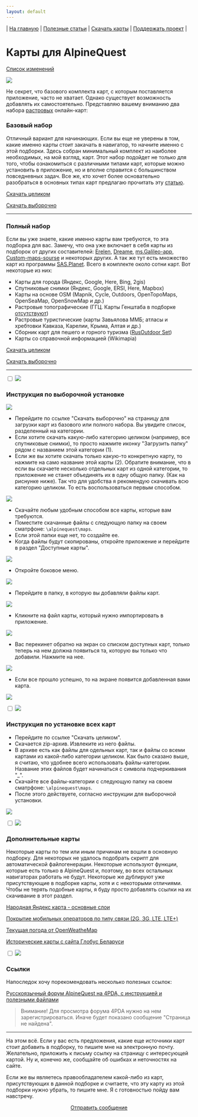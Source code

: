 ```yaml
---
layout: default
---
```


| [На главную][01] | [Полезные статьи][02] | [Скачать карты][03] | [Поддержать проект][04] |


[01]: /index
[02]: /Web/Html/Articles_ru
[03]: /Web/Html/DownloadPage_ru
[04]: https://www.donationalerts.com/r/nnngrach



# Карты для AlpineQuest

[Список изменений][16]

[16]: https://anygis.ru/Web/Html/Changelog_ru

![](https://anygis.ru/Web/Img/4mapsAlpine.png)



Не секрет, что базового комплекта карт, с которым поставляется приложение, часто не хватает. Однако существует возможность добавлять их самостоятельно. Представляю вашему вниманию два набора [растровых][07] онлайн-карт:

### Базовый набор
Отличный вариант для начинающих. Если вы еще не уверены в том, какие именно карты стоит закачать в навигатор, то начните именно с этой подборки. Здесь собран минимальный комплект из наиболее необходимых, на мой взгляд, карт.  Этот набор подойдет не только для того, чтобы ознакомиться с различными типами карт, которые можно установить в приложение, но и вполне справится с большинством повседневных задач. Все же, кто хочет более основательно разобраться в основных типах карт предлагаю прочитать эту [статью][1].

[Скачать целиком][2]

[Скачать выборочно][3]


[07]: /Web/Html/Vektor_and_raster_ru

[1]: https://shuriktravel.ru/maps/

[2]: https://github.com/nnngrach/AnyGIS_maps/raw/master/AlpineQuest_online_maps/Zip/Maps_short_folders_ru.zip

[3]: /Web/Html/Download/Alpine_Quest_Maps_Short_ru


---

### Полный набор
Если вы уже знаете, какие именно карты вам требуются, то эта подборка для вас. Замечу, что она уже включает в себя карты из подборок от других составителей: [Erelen][6], [Dreame][7], [ms.Galileo-app][8], [Custom-maps-sourse][9] и некоторых других. А так же тут есть множество карт из программы [SAS.Planet][10]. Всего в комплекте около сотни карт. Вот некоторые из них:

- Карты для города (Яндекс, Google, Here, Bing, 2gis)
- Спутниковые снимки (Яндекс, Google, ERSI, Here, Mapbox) 
- Карты на основе OSM (Mapnik, Cycle, Outdoors, OpenTopoMaps, OpenSeaMap, OpenSnowMap и др.)
- Растровые топографические (ГГЦ. Карты <noindex>Генштаба</noindex> в подборке [отсутствуют][22])
- Растровые туристические (карты Завьялова ММБ; атласы и хребтовки Кавказа, Карелии, Крыма, Алтая и др.)
- Сборник карт для пешего и горного туризма ([RusOutdoor Set][5])
- Карты со справочной информацией (Wikimapia)


[Скачать целиком][11]

[Скачать выборочно][12]


[5]: https://github.com/nnngrach/AnyGIS_maps/tree/master/Experimantal_area
[6]: https://melda.ru/locus/maps/
[7]: https://4pda.ru/forum/index.php?showtopic=210573&st=3060#entry52768866
[8]: https://ms.galileo-app.com/
[9]: https://custom-map-source.appspot.com/
[10]: https://www.sasgis.org/

[11]: https://github.com/nnngrach/AnyGIS_maps/raw/master/AlpineQuest_online_maps/Zip/Maps_full_folders_ru.zip

[12]: /Web/Html/Download/Alpine_Quest_Maps_Full_ru
[22]: /Web/Html/ForbiddenMaps_ru





---

<div class="nav"><div class="item">
  <input type="checkbox" id="01"/>
  <img src="/Web/Img/arrow_menu.png" class="arrow_in_spoiler">
  <h3><label class="spoiler_label" for="01">
  Инструкция по выборочной установке
  </label></h3>
  <div class="spoiler" markdown="1">


![](/Web/Img/Alpine6.png)

* Перейдите по ссылке "Скачать выборочно" на страницу для загрузки карт из базового или полного набора. Вы увидите список, разделенный на категории.
* Если хотите скачать какую-либо категорию целиком (например, все спутниковые снимки), то просто нажмите иконку "Загрузить папку" рядом с названием этой категории (1).
* Если же вы хотите скачать только какую-то конкретную карту, то нажмите на само название этой карты (2). Обратите внимание, что в если вы скачаете несколько отдельных карт из одной категории, то приложение не станет объединять их в одну общую папку. (Как на риснунке ниже). Так что для удобства я рекомендую скачивать всю категорию целиком. То есть воспользоваться первым способом.

![](/Web/Img/Alpine7.png)

* Скачайте любым удобным способом все карты, которые вам требуются. 
* Поместите скачанные файлы с следующую папку на своем сматрфоне: `\alpinequest\maps`.
* Если этой папки еще нет, то создайте ее.
* Когда файлы будут скопированы, откройте приложение и перейдите в раздел "Доступные карты".

![](/Web/Img/Alpine0.png) 

* Откройте боковое меню.

![](/Web/Img/Alpine1.png) 

* Перейдите в папку, в которую вы добавляли файлы карт.

![](/Web/Img/Alpine2.png)

* Кликните на файл карты, который нужно импортировать в приложение.

![](/Web/Img/Alpine3.png)

* Вас перекинет обратно на экран со списком доступных карт, только теперь на нем должна появиться та, которую вы только что добавили. Нажмите на нее.

![](/Web/Img/Alpine4.png)

* Если все прошло успешно, то на экране появится добавленная вами карта.

![](/Web/Img/Alpine5.png)


</div></div></div>




<div class="nav"><div class="item">
  <input type="checkbox" id="02"/>
  <img src="/Web/Img/arrow_menu.png" class="arrow_in_spoiler">
  <h3><label class="spoiler_label" for="02">
  Инструкция по установке всех карт
  </label></h3>
  <div class="spoiler" markdown="1">


* Перейдите по ссылке "Скачать целиком". 
* Скачается zip-архив. Извлеките из него файлы.
* В архиве есть как файлы для одельных карт, так и файлы со всеми картами из какой-либо категории целиком. Как было сказано выше, я считаю, что удобнее всего использовать файлы-категории. Название этих файлов будет начинаться с символа подчеркивания "_".
* Скачайте все файлы-категории с следующую папку на своем сматрфоне: `\alpinequest\maps`.
* После этого действуете, согласно инструкции для выборочной установки.

![](/Web/Img/Alpine8.png)

</div></div></div>




<div class="nav"><div class="item">
  <input type="checkbox" id="03"/>
  <img src="/Web/Img/arrow_menu.png" class="arrow_in_spoiler">
  <h3><label class="spoiler_label" for="03">
  Дополнительные карты
  </label></h3>
  <div class="spoiler" markdown="1">

Некоторые карты по тем или иным причинам не вошли в основную подборку. Для некоторых не удалось подобрать скрипт для автоматической файлогенерации. Некоторые используют функции, которые есть только в AlpineQuest и, поэтому, во всех остальных навигаторах работать не будут. Некоторые же дублируют уже присутствующие в подборке карты, хотя и с некоторыми отличиями. Чтобы не терять подобные карты, я буду просто добавлять ссылки на их скачивание в этот раздел. 

[Народная Яндекс карта - основные слои][16]

[Покрытие мобильных операторов по типу связи (2G, 3G, LTE, LTE+)][17]

[Текущая погода от OpenWeatheMap][18]

[Исторические карты с сайта Глобус Беларуси][19]

[16]: http://4pda.ru/forum/index.php?s=&showtopic=737975&view=findpost&p=78081237

[17]: http://4pda.ru/forum/index.php?s=&showtopic=737975&view=findpost&p=60770477

[18]: http://4pda.ru/forum/index.php?s=&showtopic=737975&view=findpost&p=60053831

[19]: http://4pda.ru/forum/index.php?s=&showtopic=737975&view=findpost&p=58999650

</div></div></div>



<div class="nav"><div class="item">
  <input type="checkbox" id="04"/>
  <img src="/Web/Img/arrow_menu.png" class="arrow_in_spoiler">
  <h3><label class="spoiler_label" for="04">
  Ссылки
  </label></h3>
  <div class="spoiler" markdown="1">


Напоследок хочу порекомендовать несколько полезных ссылок:

[Русскоязычный форум AlpineQuest на 4PDA, с инструкцией и полезными файлами][15]

[15]: http://4pda.ru/forum/index.php?showtopic=737975



> Внимание! Для просмотра форума 4PDA нужно на нем зарегистрироваться. Иначе будет показано сообщение "Страница не найдена".

</div></div></div>



---

На этом всё. Если у вас есть предложения, какие еще источники карт стоит добавить в подборку, то пишите мне на электронную почту. Желательно, приложить к письму ссылку на страницу с интересующей картой. Ну и, конечно же, сообщайте об ошибках и неточностях на сайте. 

Если же вы являетесь правообладателем какой-либо из карт, присутствующих в данной подборке и считаете, что эту карту из этой подборки нужно убрать, то пишите мне. Я с готовностью пойду вам навстречу.


<p align="center">
<a href="/Web/Html/Contacts_ru">Отправить сообщение</a> 
</p>

